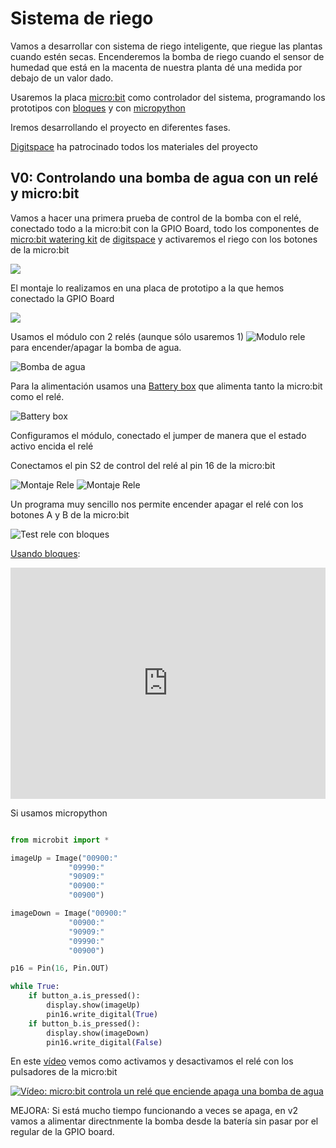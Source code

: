 # Sistema de riego

Vamos a desarrollar con sistema de riego inteligente, que riegue las plantas cuando estén secas. Encenderemos la bomba de riego cuando el sensor de humedad que está en la macenta de nuestra planta dé una medida por debajo de un valor dado.

Usaremos la placa [micro:bit](https://www.digitspace.com/products/micro-bit/official-boards-1/microbit-go-nrf51822-development-board-python-starter?5bf8797b7ae48ca3) como controlador del sistema, programando los prototipos con [bloques](https://makecode.microbit.org/) y con [micropython](https://python.microbit.org/v/2.0)

Iremos desarrollando el proyecto en diferentes fases.

[Digitspace](https://www.digitspace.com?5bf8797b7ae48ca3) ha patrocinado todos los materiales del proyecto

## V0: Controlando una bomba de agua con un relé y micro:bit

Vamos a hacer una primera prueba de control de la bomba con el relé, conectado todo a la micro:bit con la GPIO Board, todo los componentes de [micro:bit watering kit](https://www.digitspace.com/products/micro-bit/kit/microbit-kit-automatic-watering-pump-soil-humidity-detection-with-main-board?5bf8797b7ae48ca3) de [digitspace](https://www.digitspace.com?5bf8797b7ae48ca3) y activaremos el riego con los botones de la micro:bit

![](https://www.digitspace.com/image/cache/catalog/products/Microbit%20Kit%20Automatic%20Watering%20Pump%20Soil%20Humidity%20Detection%20with%20No%20Board-1-1000x1000.jpg?5bf8797b7ae48ca3)

El montaje lo realizamos en una placa de prototipo a la que hemos conectado la GPIO Board

![](./images/Micro-bit-GPIO-Expansion-Board.png)

Usamos el módulo con 2 relés (aunque sólo usaremos 1)
![Modulo rele](./images/ModuloReleTop.png) 
para encender/apagar la bomba de agua.

![Bomba de agua](./images/WaterPump.png)


Para la alimentación usamos una [Battery box](https://www.digitspace.com/raspberry-pi-pwm-shield-18650?5bf8797b7ae48ca3) que alimenta tanto la micro:bit como el relé. 

![Battery box](https://www.digitspace.com/image/cache/catalog/products/Raspberry%20Pi%20PWM%20Shield%2018650-1000x1000.jpg?5bf8797b7ae48ca3)

Configuramos el módulo, conectado el jumper de manera que el estado activo encida el relé

Conectamos el pin S2 de control del relé al pin 16 de la micro:bit

![Montaje Rele](./images/TestRele.jpg)
![Montaje Rele](./images/TestRele2.jpg)

Un programa muy sencillo nos permite encender apagar el relé con los botones A y B de la micro:bit

![Test rele con bloques](./images/TestRelé.png)

[Usando bloques](https://makecode.microbit.org/_iJDE3iHi2eDL):

<div style="position:relative;height:calc(300px + 5em);width:100%;overflow:hidden;"><iframe style="position:absolute;top:0;left:0;width:100%;height:100%;" src="https://makecode.microbit.org/---codeembed#pub:_iJDE3iHi2eDL" allowfullscreen="allowfullscreen" frameborder="0" sandbox="allow-scripts allow-same-origin"></iframe></div>

Si usamos micropython

```python

from microbit import *

imageUp = Image("00900:"
             "09990:"
             "90909:"
             "00900:"
             "00900")

imageDown = Image("00900:"
             "00900:"
             "90909:"
             "09990:"
             "00900")

p16 = Pin(16, Pin.OUT)

while True:
    if button_a.is_pressed():
        display.show(imageUp)
        pin16.write_digital(True) 
    if button_b.is_pressed():
        display.show(imageDown)
        pin16.write_digital(False) 

```


En este [vídeo](https://youtu.be/tDOVUjIaInU) vemos como activamos y desactivamos el relé con los pulsadores de la micro:bit

[![Vídeo: micro:bit controla un relé que enciende apaga una bomba de agua](https://img.youtube.com/vi/tDOVUjIaInU/0.jpg)](https://youtu.be/tDOVUjIaInU)

MEJORA: Si está mucho tiempo funcionando a veces se apaga, en 
v2 vamos a alimentar directnmente la bomba desde la batería sin pasar por el regular de la GPIO board.


